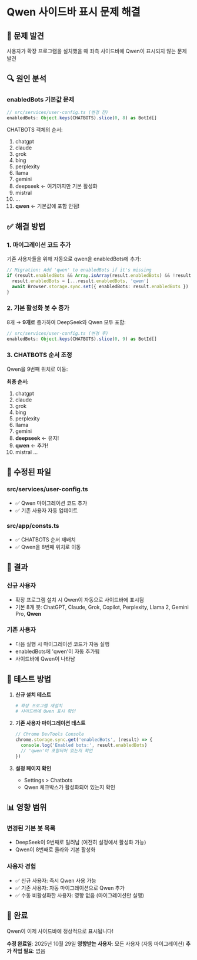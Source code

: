 # Qwen 사이드바 표시 문제 해결

## 🐛 문제 발견
사용자가 확장 프로그램을 설치했을 때 좌측 사이드바에 Qwen이 표시되지 않는 문제 발견

## 🔍 원인 분석

### enabledBots 기본값 문제
```typescript
// src/services/user-config.ts (변경 전)
enabledBots: Object.keys(CHATBOTS).slice(0, 8) as BotId[]
```

CHATBOTS 객체의 순서:
1. chatgpt
2. claude
3. grok
4. bing
5. perplexity
6. llama
7. gemini
8. deepseek ← 여기까지만 기본 활성화
9. mistral
10. ...
17. **qwen** ← 기본값에 포함 안됨!

## ✅ 해결 방법

### 1. 마이그레이션 코드 추가
기존 사용자들을 위해 자동으로 qwen을 enabledBots에 추가:

```typescript
// Migration: Add 'qwen' to enabledBots if it's missing
if (result.enabledBots && Array.isArray(result.enabledBots) && !result.enabledBots.includes('qwen')) {
  result.enabledBots = [...result.enabledBots, 'qwen']
  await Browser.storage.sync.set({ enabledBots: result.enabledBots })
}
```

### 2. 기본 활성화 봇 수 증가
8개 → **9개**로 증가하여 DeepSeek와 Qwen 모두 포함:

```typescript
// src/services/user-config.ts (변경 후)
enabledBots: Object.keys(CHATBOTS).slice(0, 9) as BotId[]
```

### 3. CHATBOTS 순서 조정
Qwen을 9번째 위치로 이동:

**최종 순서:**
1. chatgpt
2. claude
3. grok
4. bing
5. perplexity
6. llama
7. gemini
8. **deepseek** ← 유지!
9. **qwen** ← 추가!
10. mistral
...

## 📝 수정된 파일

### src/services/user-config.ts
- ✅ Qwen 마이그레이션 코드 추가
- ✅ 기존 사용자 자동 업데이트

### src/app/consts.ts
- ✅ CHATBOTS 순서 재배치
- ✅ Qwen을 8번째 위치로 이동

## 🎯 결과

### 신규 사용자
- 확장 프로그램 설치 시 Qwen이 자동으로 사이드바에 표시됨
- 기본 8개 봇: ChatGPT, Claude, Grok, Copilot, Perplexity, Llama 2, Gemini Pro, **Qwen**

### 기존 사용자
- 다음 실행 시 마이그레이션 코드가 자동 실행
- enabledBots에 'qwen'이 자동 추가됨
- 사이드바에 Qwen이 나타남

## 🧪 테스트 방법

1. **신규 설치 테스트**
   ```bash
   # 확장 프로그램 재설치
   # 사이드바에 Qwen 표시 확인
   ```

2. **기존 사용자 마이그레이션 테스트**
   ```javascript
   // Chrome DevTools Console
   chrome.storage.sync.get('enabledBots', (result) => {
     console.log('Enabled bots:', result.enabledBots)
     // 'qwen'이 포함되어 있는지 확인
   })
   ```

3. **설정 페이지 확인**
   - Settings > Chatbots
   - Qwen 체크박스가 활성화되어 있는지 확인

## 📊 영향 범위

### 변경된 기본 봇 목록
- DeepSeek이 9번째로 밀려남 (여전히 설정에서 활성화 가능)
- Qwen이 8번째로 올라와 기본 활성화

### 사용자 경험
- ✅ 신규 사용자: 즉시 Qwen 사용 가능
- ✅ 기존 사용자: 자동 마이그레이션으로 Qwen 추가
- ✅ 수동 비활성화한 사용자: 영향 없음 (마이그레이션만 실행)

## 🎉 완료

Qwen이 이제 사이드바에 정상적으로 표시됩니다!

**수정 완료일**: 2025년 10월 29일
**영향받는 사용자**: 모든 사용자 (자동 마이그레이션)
**추가 작업 필요**: 없음
